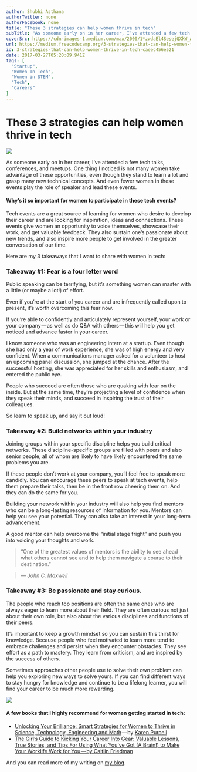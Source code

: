 ```yaml
---
author: Shubhi Asthana
authorTwitter: none
authorFacebook: none
title: "These 3 strategies can help women thrive in tech"
subTitle: "As someone early on in her career, I’ve attended a few tech talks, conferences, and meetups. One thing I noticed is not many women take a..."
coverSrc: https://cdn-images-1.medium.com/max/2000/1*zwdaEl4SesejQXkW_AdVHg.jpeg
url: https://medium.freecodecamp.org/3-strategies-that-can-help-women-thrive-in-tech-caeec456e521
id: 3-strategies-that-can-help-women-thrive-in-tech-caeec456e521
date: 2017-03-27T05:20:09.941Z
tags: [
  "Startup",
  "Women In Tech",
  "Women in STEM",
  "Tech",
  "Careers"
]
---
```

# **These 3 strategies can help women thrive in tech**







![](https://cdn-images-1.medium.com/max/2000/1*zwdaEl4SesejQXkW_AdVHg.jpeg)







As someone early on in her career, I’ve attended a few tech talks, conferences, and meetups. One thing I noticed is not many women take advantage of these opportunities, even though they stand to learn a lot and grasp many new technical concepts. And even fewer women in these events play the role of speaker and lead these events.

#### **Why’s it so important for women to participate in these tech events?**

Tech events are a great source of learning for women who desire to develop their career and are looking for inspiration, ideas and connections. These events give women an opportunity to voice themselves, showcase their work, and get valuable feedback. They also sustain one’s passionate about new trends, and also inspire more people to get involved in the greater conversation of our time.

Here are my 3 takeaways that I want to share with women in tech:

### Takeaway #1: Fear is a four letter word

Public speaking can be terrifying, but it’s something women can master with a little (or maybe a lot!) of effort.

Even if you’re at the start of you career and are infrequently called upon to present, it’s worth overcoming this fear now.

If you’re able to confidently and articulately represent yourself, your work or your company — as well as do Q&A with others — this will help you get noticed and advance faster in your career.

I know someone who was an engineering intern at a startup. Even though she had only a year of work experience, she was of high energy and very confident. When a communications manager asked for a volunteer to host an upcoming panel discussion, she jumped at the chance. After the successful hosting, she was appreciated for her skills and enthusiasm, and entered the public eye.

People who succeed are often those who are quaking with fear on the inside. But at the same time, they’re projecting a level of confidence when they speak their minds, and succeed in inspiring the trust of their colleagues.

So learn to speak up, and say it out loud!

### Takeaway #2: Build networks within your industry

Joining groups within your specific discipline helps you build critical networks. These discipline-specific groups are filled with peers and also senior people, all of whom are likely to have likely encountered the same problems you are.

If these people don’t work at your company, you’ll feel free to speak more candidly. You can encourage these peers to speak at tech events, help them prepare their talks, then be in the front row cheering them on. And they can do the same for you.

Building your network within your industry will also help you find mentors who can be a long-lasting resources of information for you. Mentors can help you see your potential. They can also take an interest in your long-term advancement.

A good mentor can help overcome the “initial stage fright” and push you into voicing your thoughts and work.

> “One of the greatest values of mentors is the ability to see ahead what others cannot see and to help them navigate a course to their destination.”

> _— John C. Maxwell_

### **Takeaway #3: Be passionate and stay curious.**

The people who reach top positions are often the same ones who are always eager to learn more about their field. They are often curious not just about their own role, but also about the various disciplines and functions of their peers.

It’s important to keep a growth mindset so you can sustain this thirst for knowledge. Because people who feel motivated to learn more tend to embrace challenges and persist when they encounter obstacles. They see effort as a path to mastery. They learn from criticism, and are inspired by the success of others.

Sometimes approaches other people use to solve their own problem can help you exploring new ways to solve yours. If you can find different ways to stay hungry for knowledge and continue to be a lifelong learner, you will find your career to be much more rewarding.



![](https://cdn-images-1.medium.com/max/1600/1*j89Mw5xNueu_ViulFLQiYQ.jpeg)



#### A few books that I highly recommend for women getting started in tech:

*   [Unlocking Your Brilliance: Smart Strategies for Women to Thrive in Science, Technology, Engineering and Math](https://www.goodreads.com/book/show/13591495-unlocking-your-brilliance?ac=1&from_search=true#) — by [Karen Purcell](https://www.goodreads.com/author/show/662003.Karen_Purcell)
*   [The Girl’s Guide to Kicking Your Career Into Gear: Valuable Lessons, True Stories, and Tips For Using What You’ve Got (A Brain!) to Make Your Worklife Work for You — by Caitlin Friedman](https://www.goodreads.com/book/show/1559057.The_Girl_s_Guide_to_Kicking_Your_Career_Into_Gear?ac=1&from_search=true)

And you can read more of my writing on [my blog](https://shubs90.wordpress.com/2017/03/27/3-strategies-that-can-help-women-thrive-in-tech/).








